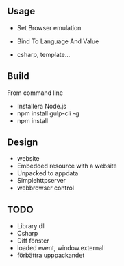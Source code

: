 ﻿## Usage

- Set Browser emulation

- Bind To Language And Value

- csharp, template...

## Build

From command line

- Installera Node.js
- npm install gulp-cli -g
- npm install

## Design
- website
- Embedded resource with a website
- Unpacked to appdata
- Simplehttpserver
- webbrowser control

## TODO
- Library dll
- Csharp
- Diff fönster
- loaded event, window.external
- förbättra upppackandet


